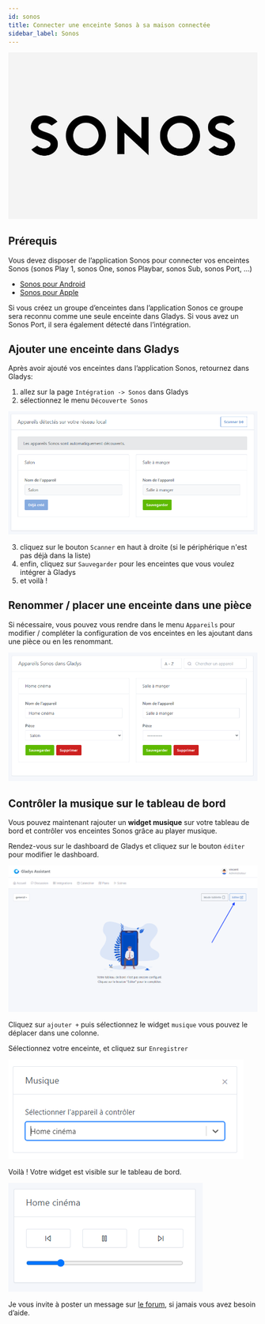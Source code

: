 ```yaml
---
id: sonos
title: Connecter une enceinte Sonos à sa maison connectée
sidebar_label: Sonos
---
```

<div style={{ display: 'flex', justifyContent: 'center', alignItems: 'center', minHeight: '100vh' }}>
  <div style={{ textAlign: 'center' }}>

![cover](../../../../../static/img/docs/cover/sonos.jpg)
  </div>
</div>

## Prérequis

Vous devez disposer de l’application Sonos pour connecter vos enceintes Sonos (sonos Play 1, sonos One, sonos Playbar, sonos Sub, sonos Port, …)

- [Sonos pour Android](https://play.google.com/store/apps/details?id=com.sonos.acr2&hl=fr&gl=US)
- [Sonos pour Apple](https://apps.apple.com/fr/app/sonos/id1488977981)

Si vous créez un groupe d’enceintes dans l’application Sonos ce groupe sera reconnu comme une seule enceinte dans Gladys. Si vous avez un Sonos Port, il sera également détecté dans l’intégration.

## Ajouter une enceinte dans Gladys

Après avoir ajouté vos enceintes dans l’application Sonos, retournez dans Gladys:

1. allez sur la page `Intégration -> Sonos` dans Gladys
2. sélectionnez le menu `Découverte Sonos`
<div style={{ display: 'flex', justifyContent: 'center', alignItems: 'center', minHeight: '100vh' }}>
  <div style={{ textAlign: 'center' }}>

   ![Découverte Sonos](../../../../../static/img/docs/fr/configuration/sonos/sonos_discovery.png)
  </div>
</div>

3. cliquez sur le bouton `Scanner` en haut à droite (si le périphérique n'est pas déjà dans la liste)
4. enfin, cliquez sur `Sauvegarder` pour les enceintes que vous voulez intégrer à Gladys
5. et voilà !

## Renommer / placer une enceinte dans une pièce

Si nécessaire, vous pouvez vous rendre dans le menu `Appareils` pour modifier / compléter la configuration de vos enceintes en les ajoutant dans une pièce ou en les renommant.

![Appareils Sonos](../../../../../static/img/docs/fr/configuration/sonos/add_sonos_speaker.png)

## Contrôler la musique sur le tableau de bord

Vous pouvez maintenant rajouter un **widget musique** sur votre tableau de bord et contrôler vos enceintes Sonos grâce au player musique.

Rendez-vous sur le dashboard de Gladys et cliquez sur le bouton `éditer` pour modifier le dashboard.

![Edition dashboard Gladys](../../../../../static/img/docs/fr/configuration/sonos/edit_dashboard.png)

Cliquez sur `ajouter +` puis sélectionnez le widget `musique` vous pouvez le déplacer dans une colonne.

Sélectionnez votre enceinte, et cliquez sur `Enregistrer`

![Edition Widget musique](../../../../../static/img/docs/fr/configuration/sonos/edit_music_widget.png)

Voilà ! Votre widget est visible sur le tableau de bord.

![Widget musique Gladys](../../../../../static/img/docs/fr/configuration/sonos/music_widget.png)

Je vous invite à poster un message sur [le forum](https://community.gladysassistant.com/), si jamais vous avez besoin d’aide.
